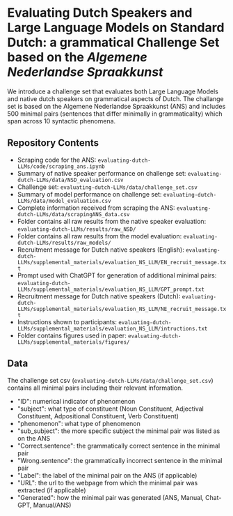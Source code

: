 # Evaluating Dutch Speakers and Large Language Models on Standard Dutch: a grammatical Challenge Set based on the *Algemene Nederlandse Spraakkunst*

We introduce a challenge set that evaluates both Large Language Models and native dutch speakers on grammatical aspects of Dutch. The challange set is based on the Algemene Nederlandse Spraakkunst (ANS) and includes 500 minimal pairs (sentences that differ minimally in grammaticality) which span across 10 syntactic phenomena. 

## Repository Contents

- Scraping code for the ANS: `evaluating-dutch-LLMs/code/scraping_ans.ipynb`
- Summary of native speaker performance on challenge set: `evaluating-dutch-LLMs/data/NSD_evaluation.csv`
- Challenge set: `evaluating-dutch-LLMs/data/challenge_set.csv`
- Summary of model performance on challenge set: `evaluating-dutch-LLMs/data/model_evaluation.csv`
- Complete information received from scraping the ANS: `evaluating-dutch-LLMs/data/scrapingANS_data.csv`
- Folder contains all raw results from the native speaker evaluation: `evaluating-dutch-LLMs/results/raw_NSD/`
- Folder contains all raw results from the model evaluation: `evaluating-dutch-LLMs/results/raw_models/`
- Recruitment message for Dutch native speakers (English): `evaluating-dutch-LLMs/supplemental_materials/evaluation_NS_LLM/EN_recruit_message.txt`
- Prompt used with ChatGPT for generation of additional minimal pairs: `evaluating-dutch-LLMs/supplemental_materials/evaluation_NS_LLM/GPT_prompt.txt`
- Recruitment message for Dutch native speakers (Dutch): `evaluating-dutch-LLMs/supplemental_materials/evaluation_NS_LLM/NE_recruit_message.txt`
- Instructions shown to participants: `evaluating-dutch-LLMs/supplemental_materials/evaluation_NS_LLM/intructions.txt`
- Folder contains figures used in paper: `evaluating-dutch-LLMs/supplemental_materials/figures/`

## Data

The challenge set csv (`evaluating-dutch-LLMs/data/challenge_set.csv`) contains all minimal pairs including their relevant information. 

- "ID": numerical indicator of phenomenon
- "subject": what type of constituent (Noun Constituent, Adjectival Constituent, Adpositional Constituent, Verb Constituent)
- "phenomenon": what type of phenomenon
- "sub_subject": the more specific subject the minimal pair was listed as on the ANS
- "Correct.sentence": the grammatically correct sentence in the minimal pair
- "Wrong.sentence": the grammatically incorrect sentence in the minimal pair
- "Label": the label of the minimal pair on the ANS (if applicable)
- "URL": the url to the webpage from which the minimal pair was extracted (if applicable)
- "Generated": how the minimal pair was generated (ANS, Manual, Chat-GPT, Manual/ANS)
